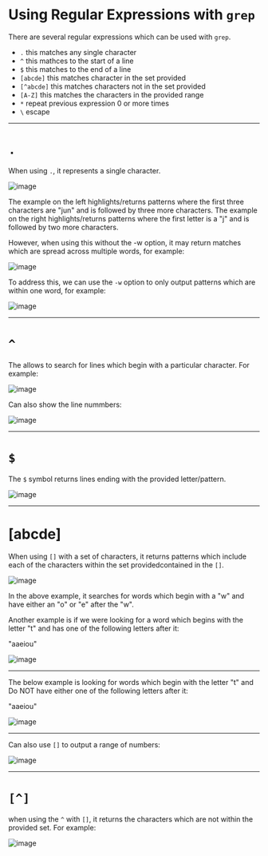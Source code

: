 # Using Regular Expressions with `grep`

There are several regular expressions which can be used with `grep`.

*  `.` this matches any single character 
*  `^` this mathces to the start of a line 
*  `$` this matches to the end of a line
*  `[abcde]` this matches character in the set provided 
*  `[^abcde]` this matches characters not in the set provided 
*  `[A-Z]` this matches the characters in the provided range 
*  `*` repeat previous expression 0 or more times
*  `\` escape 

---

# `.`

When using `.`, it represents a single character. 

![image](https://user-images.githubusercontent.com/107522496/199689107-56b1a609-0eb5-44fe-9607-187101cad3d0.png)

The example on the left highlights/returns patterns where the first three characters are "jun" and is followed by three more characters.
The example on the right highlights/returns patterns where the first letter is a "j" and is followed by two more characters.

However, when using this without the -w option, it may return matches which are spread across multiple words, for example:

![image](https://user-images.githubusercontent.com/107522496/199691995-7efbc4e6-d08a-4920-bf93-c02bace2c830.png)

To address this, we can use the `-w` option to only output patterns which are within one word, for example: 

![image](https://user-images.githubusercontent.com/107522496/199692432-e684d373-0541-480b-8213-b2d21c6bc6fd.png)

---

# `^`

The allows to search for lines which begin with a particular character. For example:

![image](https://user-images.githubusercontent.com/107522496/199695449-c7c718fa-949a-49aa-ad5b-0deabf22d913.png)

Can also show the line nummbers:

![image](https://user-images.githubusercontent.com/107522496/199695573-8d3df663-bbb9-45c2-b8bc-58b86985975f.png)

---

# `$`

The `$` symbol returns lines ending with the provided letter/pattern. 

![image](https://user-images.githubusercontent.com/107522496/199696556-128f0a97-c11c-44ed-89fb-b7764a9a3212.png)

---

# [abcde] 

When using `[]` with a set of characters, it returns patterns which include each of the characters within the set providedcontained in the `[]`. 

![image](https://user-images.githubusercontent.com/107522496/199705445-b80d5b5a-db3f-454f-9793-f0140d67b1f2.png)

In the above example, it searches for words which begin with a "w" and have either an "o" or "e" after the "w".

Another example is if we were looking for a word which begins with the letter "t" and has one of the following letters after it:

"aaeiou"

![image](https://user-images.githubusercontent.com/107522496/199712101-9a76ce8a-f958-4e7e-a392-76049a2bff81.png)

---

The below example is looking for words which begin with the letter "t" and Do NOT have either one of the following letters after it:

"aaeiou"

![image](https://user-images.githubusercontent.com/107522496/199712317-b135a58d-f8ee-44b3-98e3-3a3f7375103f.png)

---

Can also use `[]` to output a range of numbers:

![image](https://user-images.githubusercontent.com/107522496/199705539-40719142-b1d9-44fb-81f9-2a318cfd6c74.png)

---

# `[^]`

when using the `^` with `[]`, it returns the characters which are not within the provided set. For example:

![image](https://user-images.githubusercontent.com/107522496/199706212-4bcd783a-6b14-4f10-823b-99bf52c810f5.png)



